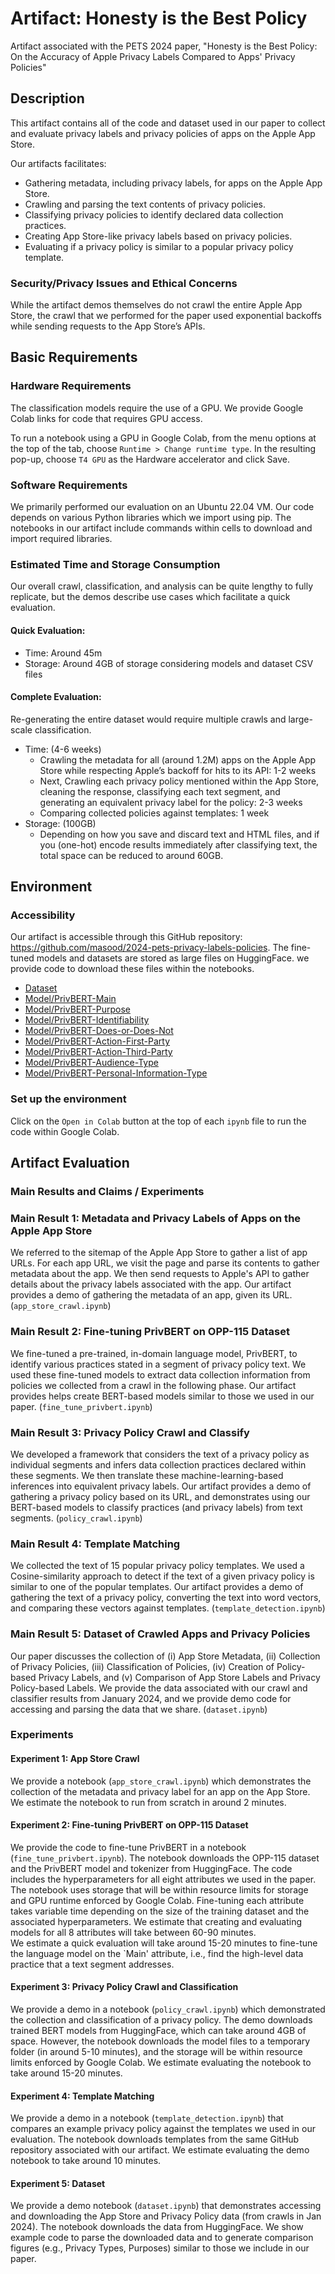 # Artifact: Honesty is the Best Policy
Artifact associated with the PETS 2024 paper, "Honesty is the Best Policy: On the Accuracy of Apple Privacy Labels Compared to Apps' Privacy Policies"

## Description

This artifact contains all of the code and dataset used in our paper to collect and evaluate privacy labels and privacy policies of apps on the Apple App Store.

Our artifacts facilitates:

- Gathering metadata, including privacy labels, for apps on the Apple App Store.
- Crawling and parsing the text contents of privacy policies.
- Classifying privacy policies to identify declared data collection practices.
- Creating App Store-like privacy labels based on privacy policies.
- Evaluating if a privacy policy is similar to a popular privacy policy template.

### Security/Privacy Issues and Ethical Concerns

While the artifact demos themselves do not crawl the entire Apple App Store, the crawl that we performed for the paper used exponential backoffs while sending requests to the App Store’s APIs.  

## Basic Requirements

### Hardware Requirements

The classification models require the use of a GPU. We provide Google Colab links for code that requires GPU access.

To run a notebook using a GPU in Google Colab, from the menu options at the top of the tab, choose `Runtime > Change runtime type`. In the resulting pop-up, choose `T4 GPU`  as the Hardware accelerator and click Save.

### Software Requirements

We primarily performed our evaluation on an Ubuntu 22.04 VM. Our code depends on various Python libraries which we import using pip. The notebooks in our artifact include commands within cells to download and import required libraries.

### Estimated Time and Storage Consumption

Our overall crawl, classification, and analysis can be quite lengthy to fully replicate, but the demos describe use cases which facilitate a quick evaluation.

#### Quick Evaluation:
- Time: Around 45m
- Storage: Around 4GB of storage considering models and dataset CSV files

#### Complete Evaluation:

Re-generating the entire dataset would require multiple crawls and large-scale classification.

- Time: (4-6 weeks)
    - Crawling the metadata for all (around 1.2M) apps on the Apple App Store while respecting Apple’s backoff for hits to its API: 1-2 weeks
    - Next, Crawling each privacy policy mentioned within the App Store, cleaning the response, classifying each text segment, and generating an equivalent privacy label for the policy: 2-3 weeks
    - Comparing collected policies against templates: 1 week
- Storage: (100GB)
    - Depending on how you save and discard text and HTML files, and if you (one-hot) encode results immediately after classifying text, the total space can be reduced to around 60GB.

## Environment

### Accessibility

Our artifact is accessible through this GitHub repository: https://github.com/masood/2024-pets-privacy-labels-policies.
The fine-tuned models and datasets are stored as large files on HuggingFace. we provide code to download these files within the notebooks.

- [Dataset](https://huggingface.co/datasets/masoodali/apple-app-store-labels-policies)
- [Model/PrivBERT-Main](https://huggingface.co/masoodali/PrivBERT-Main)
- [Model/PrivBERT-Purpose](https://huggingface.co/masoodali/PrivBERT-Purpose)
- [Model/PrivBERT-Identifiability](https://huggingface.co/masoodali/PrivBERT-Identifiability) 
- [Model/PrivBERT-Does-or-Does-Not](https://huggingface.co/masoodali/PrivBERT-Does-or-Does-Not) 
- [Model/PrivBERT-Action-First-Party](https://huggingface.co/masoodali/PrivBERT-Action-First-Party) 
- [Model/PrivBERT-Action-Third-Party](https://huggingface.co/masoodali/PrivBERT-Action-Third-Party)
- [Model/PrivBERT-Audience-Type](https://huggingface.co/masoodali/PrivBERT-Audience-Type) 
- [Model/PrivBERT-Personal-Information-Type](https://huggingface.co/masoodali/PrivBERT-Personal-Information-Type)

### Set up the environment
Click on the `Open in Colab` button at the top of each `ipynb` file to run the code within Google Colab.

## Artifact Evaluation

### Main Results and Claims / Experiments


### Main Result 1: Metadata and Privacy Labels of Apps on the Apple App Store

We referred to the sitemap of the Apple App Store to gather a list of app URLs.
For each app URL, we visit the page and parse its contents to gather metadata about the app.
We then send requests to Apple's API to gather details about the privacy labels associated with the app.
Our artifact provides a demo of gathering the metadata of an app, given its URL. (`app_store_crawl.ipynb`)

### Main Result 2: Fine-tuning PrivBERT on OPP-115 Dataset

We fine-tuned a pre-trained, in-domain language model, PrivBERT, to identify various practices stated in a segment of privacy policy text. 
We used these fine-tuned models to extract data collection information from policies we collected from a crawl in the following phase.
Our artifact provides helps create BERT-based models similar to those we used in our paper. (`fine_tune_privbert.ipynb`) 

### Main Result 3: Privacy Policy Crawl and Classify

We developed a framework that considers the text of a privacy policy as individual segments and infers data collection practices declared within these segments.
We then translate these machine-learning-based inferences into equivalent privacy labels.
Our artifact provides a demo of gathering a privacy policy based on its URL, and demonstrates using our BERT-based models to classify practices (and privacy labels) from text segments. (`policy_crawl.ipynb`) 

### Main Result 4: Template Matching

We collected the text of 15 popular privacy policy templates.
We used a Cosine-similarity approach to detect if the text of a given privacy policy is similar to one of the popular templates.
Our artifact provides a demo of gathering the text of a privacy policy, converting the text into word vectors, and comparing these vectors against templates. (`template_detection.ipynb`)

### Main Result 5: Dataset of Crawled Apps and Privacy Policies

Our paper discusses the collection of (i) App Store Metadata, (ii) Collection of Privacy Policies, (iii) Classification of Policies, (iv) Creation of Policy-based Privacy Labels, and (v) Comparison of App Store Labels and Privacy Policy-based Labels.
We provide the data associated with our crawl and classifier results from January 2024, and we provide demo code for accessing and parsing the data that we share. (`dataset.ipynb`)


### Experiments

#### Experiment 1: App Store Crawl

We provide a notebook (`app_store_crawl.ipynb`) which demonstrates the collection of the metadata and privacy label for an app on the App Store.
We estimate the notebook to run from scratch in around 2 minutes.

#### Experiment 2: Fine-tuning PrivBERT on OPP-115 Dataset

We provide the code to fine-tune PrivBERT in a notebook (`fine_tune_privbert.ipynb`).
The notebook downloads the OPP-115 dataset and the PrivBERT model and tokenizer from HuggingFace. The code includes the hyperparameters for all eight attributes we used in the paper. 
The notebook uses storage that will be within resource limits for storage and GPU runtime enforced by Google Colab.
Fine-tuning each attribute takes variable time depending on the size of the training dataset and the associated hyperparameters. We estimate that creating and evaluating models for all 8 attributes will take between 60-90 minutes.  
We estimate a quick evaluation will take around 15-20 minutes to fine-tune the language model on the `Main' attribute, i.e., find the high-level data practice that a text segment addresses.

#### Experiment 3: Privacy Policy Crawl and Classification

We provide a demo in a notebook (`policy_crawl.ipynb`) which demonstrated the collection and classification of a privacy policy.
The demo downloads trained BERT models from HuggingFace, which can take around 4GB of space. However, the notebook downloads the model files to a temporary folder (in around 5-10 minutes), and the storage will be within resource limits enforced by Google Colab.
We estimate evaluating the notebook to take around 15-20 minutes.

#### Experiment 4: Template Matching

We provide a demo in a notebook (`template_detection.ipynb`) that compares an example privacy policy against the templates we used in our evaluation.
The notebook downloads templates from the same GitHub repository associated with our artifact.
We estimate evaluating the demo notebook to take around 10 minutes.

#### Experiment 5: Dataset

We provide a demo notebook (`dataset.ipynb`) that demonstrates accessing and downloading the App Store and Privacy Policy data (from crawls in Jan 2024).
The notebook downloads the data from HuggingFace.
We show example code to parse the downloaded data and to generate comparison figures (e.g., Privacy Types, Purposes) similar to those we include in our paper.
